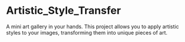 # Artistic_Style_Transfer
A mini art gallery in your hands. This project allows you to apply artistic styles to your images, transforming them into unique pieces of art.
